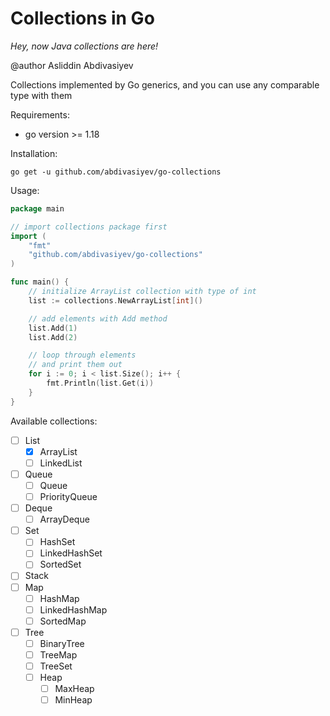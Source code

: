 # Collections in Go

*Hey, now Java collections are here!*

@author Asliddin Abdivasiyev

Collections implemented by Go generics, and
you can use any comparable type with them

Requirements:
- go version >= 1.18

Installation:
```shell
go get -u github.com/abdivasiyev/go-collections
```

Usage:

```go
package main

// import collections package first
import (
	"fmt"
	"github.com/abdivasiyev/go-collections"
)

func main() {
	// initialize ArrayList collection with type of int
	list := collections.NewArrayList[int]()

	// add elements with Add method
	list.Add(1)
	list.Add(2)

	// loop through elements
	// and print them out
	for i := 0; i < list.Size(); i++ {
		fmt.Println(list.Get(i))
	}
}
```

Available collections:

- [ ] List
  - [x] ArrayList
  - [ ] LinkedList
- [ ] Queue
  - [ ] Queue
  - [ ] PriorityQueue
- [ ] Deque
  - [ ] ArrayDeque
- [ ] Set
  - [ ] HashSet
  - [ ] LinkedHashSet
  - [ ] SortedSet
- [ ] Stack
- [ ] Map
  - [ ] HashMap
  - [ ] LinkedHashMap
  - [ ] SortedMap
- [ ] Tree
  - [ ] BinaryTree
  - [ ] TreeMap
  - [ ] TreeSet
  - [ ] Heap
    - [ ] MaxHeap
    - [ ] MinHeap